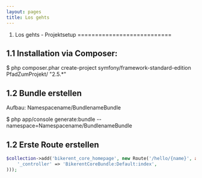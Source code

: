 ```yaml
---
layout: pages
title: Los gehts
---
```


1. Los gehts - Projektsetup
===========================

1.1 Installation via Composer:
--------------------------

$ php composer.phar create-project symfony/framework-standard-edition PfadZumProjekt/ "2.5.*"

1.2 Bundle erstellen
--------------------

Aufbau: Namespacename/BundlenameBundle

$ php app/console generate:bundle --namespace=Namespacename/BundlenameBundle

1.2 Erste Route erstellen
-------------------------

```php
$collection->add('bikerent_core_homepage', new Route('/hello/{name}', array(
    '_controller' => 'BikerentCoreBundle:Default:index',
)));
```
